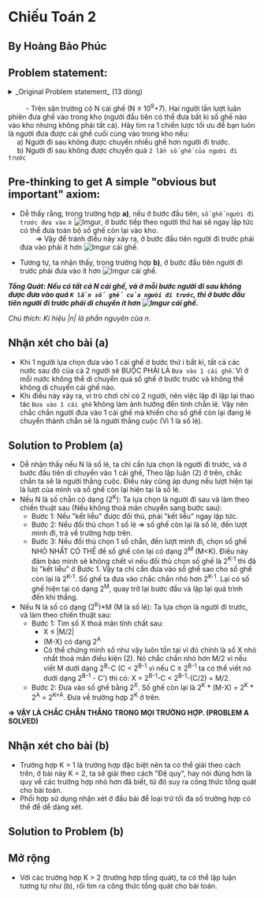 # Chiếu Toán 2

## By Hoàng Bảo Phúc

## Problem statement:
<details>
  <summary>_Original Problem statement_ (13 dòng)</summary>
  &emsp;Lo sợ trước các kỳ thi Con Bò, Con Heo, Minh Mê Mệt mất ngủ triền miên nên đến trễ trong buổi chào cờ đầu tuần.  
  &emsp;Dĩ nhiên cậu chàng bị đội Cờ Đen bắt sống và trói vào cột cờ ngay tại sân trường.  
  &emsp;Trong sân trường là hàng hà sa số (10<sup>9</sup>+7) chiếc ghế xanh bị vứt bỏ lại sau buổi lễ chào cờ.  
  &emsp;Bỗng cô Tú hiện ra và nói với Minh:  
  >&emsp;&emsp;“Này bé, ta và cháu chơi trò này. Người đầu tiên trong hai chúng ta sẽ chuyển một số ghế (không phải tất cả) vào kho ở góc đằng kia, sau đó người kia sẽ chuyển thêm một số ghế vào kho. Ta và cháu sẽ thay phiên nhau chuyển ghế. Quy tắc duy nhất là người đi sau không được chuyển nhiều ghế hơn người đi trước. Người thắng là người chuyển chiếc ghế cuối cùng vào kho. Nếu cháu thắng, ta sẽ xin thầy Lương thầy Lợi cho cháu miễn thi Con Bò, Con Heo. Nếu cháu thua, cháu sẽ phải về nhà bán dầu ăn Neptune. Cháu hay cô sẽ đi trước nào?”  
  
  &emsp;Có vẻ đây là một lần đánh cược quá hời với Minh Mê Mệt. Liệu cậu chàng có thể có một chiến lược tối ưu để được miễn thi cho dù ban đầu có bao nhiêu ghế ở sân trường đi chăng nữa ?  
  &emsp;Vụ đánh cược này quá dễ? Giờ cô Tú thay đổi quy luật: Mỗi lần chuyển, số ghế người sau chuyển không vượt quá hai lần số ghế người trước chuyển.
  <pre>
  </pre>
</details>

&emsp; &emsp; - Trên sân trường có N cái ghế (N &le; 10<sup>9</sup>+7). Hai người lần lượt luân phiên đưa ghế vào trong kho (người đầu tiên có thể đưa bất kì số ghế nào vào kho nhưng không phải tất cả). Hãy tìm ra 1 chiến lược tối ưu để bạn luôn là người đưa được cái ghế cuối cùng vào trong kho nếu:  
&emsp; a) Người đi sau không được chuyển nhiều ghế hơn người đi trước.  
&emsp; b) Người đi sau không được chuyển quá ```2 lần số ghế của người đi trước```  

## Pre-thinking to get A simple "obvious but important" axiom:
* Dễ thấy rằng, trong trường hợp **a)**, nếu ở bước đầu tiên, ```số ghế người đi trước đưa vào``` &ge; ![Imgur](http://i.imgur.com/zjg5xgv.gif), ở bước tiếp theo người thứ hai sẽ ngay lập tức có thể đưa toàn bộ số ghế còn lại vào kho.  
&emsp;&emsp; => Vậy để tránh điều này xảy ra, ở bước đầu tiên người đi trước phải đưa vào phải ít hơn ![Imgur](http://i.imgur.com/zjg5xgv.gif) cái ghế.

* Tương tự, ta nhận thấy, trong trường hợp **b)**, ở bước đầu tiên người đi trước phải đưa vào ít hơn ![Imgur](http://i.imgur.com/6TRYwaO.gif) cái ghế.

**_Tổng Quát: Nếu có tất cả N cái ghế, và ở mỗi bước người đi sau không được đưa vào quá ```K lần số ghế của người đi trước```, thì ở bước đầu tiên người đi trước phải di chuyển ít hơn ![Imgur](http://i.imgur.com/RekT1nu.gif) cái ghế._**

_Chú thích: Kí hiệu |n| là phần nguyên của n._

## Nhận xét cho bài (a)
* Khi 1 người lựa chọn đưa vào 1 cái ghế ở bước thứ i bất kì, tất cả các nước sau đó của cả 2 người sẽ BUỘC PHẢI LÀ ```Đưa vào 1 cái ghế```. Vì ở mỗi nước không thể di chuyển quá số ghế ở bước trước và không thể không di chuyển cái ghế nào.
* Khi điều này xảy ra, vì trò chơi chỉ có 2 người, nên việc lặp đi lặp lại thao tác ```Đưa vào 1 cái ghế``` không làm ảnh hưởng đến tính chẵn lẻ. Vậy nên chắc chắn người đưa vào 1 cái ghế mà khiến cho số ghế còn lại đang lẻ chuyển thành chẵn sẽ là người thắng cuộc (Vì 1 là số lẻ).

## Solution to Problem (a)
* Dễ nhận thấy nếu N là số lẻ, ta chỉ cần lựa chọn là người đi trước, và ở bước đầu tiên di chuyển vào 1 cái ghế, Theo lập luận (2) ở trên, chắc chắn ta sẽ là người thắng cuộc. Điều này cũng áp dụng nếu lượt hiện tại là lượt của mình và số ghế còn lại hiện tại là số lẻ.
* Nếu N là số chẵn có dạng (2<sup>K</sup>): Ta lựa chọn là người đi sau và làm theo chiến thuật sau (Nếu không thoả mãn chuyển sang bước sau):
  * Bước 1: Nếu "kết liễu" được đối thủ, phải "kết liễu" ngay lập tức.
  * Bước 2: Nếu đối thủ chọn 1 số lẻ => số ghế còn lại là số lẻ, đến lượt mình đi, trả về trường hợp trên.
  * Bước 3: Nếu đối thủ chọn 1 số chẵn, đến lượt mình đi, chọn số ghế NHỎ NHẤT CÓ THỂ để số ghế còn lại có dạng 2<sup>M</sup> (M&lt;K). Điều này đảm bảo mình sẽ không chết vì nếu đối thủ chọn số ghế là 2<sup>K-1</sup> thì đã bị "kết liễu" ở Bước 1. Vậy ta chỉ cần đưa vào số ghế sao cho số ghế còn lại là 2<sup>K-1</sup>. Số ghế ta đưa vào chắc chắn nhỏ hơn 2<sup>K-1</sup>. Lại có số ghế hiện tại có dạng 2<sup>M</sup>, quay trở lại bước đầu và lặp lại quá trình đến khi thắng.
* Nếu N là số có dạng (2<sup>K</sup>)*M (M là số lẻ): Ta lựa chọn là người đi trước, và làm theo chiến thuật sau:
  * Bước 1: Tìm số X thoả mãn tính chất sau:
    * X &le; |M/2|
    * (M-X) có dạng 2<sup>A</sup>
    * Có thể chứng minh số như vậy luôn tồn tại vì đó chính là số X nhỏ nhất thoả mãn điều kiện (2). Nó chắc chắn nhỏ hơn M/2 vì nếu viết M dưới dạng 2<sup>B</sup>-C (C < 2<sup>B-1</sup> vì nếu C &ge; 2<sup>B-1</sup> ta có thể viết nó dưới dạng 2<sup>B-1</sup> - C') thì có: X = 2<sup>B-1</sup>-C < 2<sup>B-1</sup>-(C/2) = M/2.
  * Bước 2: Đưa vào số ghế bằng 2<sup>X</sup>. Số ghế còn lại là 2<sup>K</sup> * (M-X) = 2<sup>K</sup> * 2<sup>A</sup> = 2<sup>K+A</sup>. Đưa về trường hợp 2<sup>K</sup> ở trên.

**=> VẬY LÀ CHẮC CHẮN THẮNG TRONG MỌI TRƯỜNG HỢP. (PROBLEM A SOLVED)**

## Nhận xét cho bài (b)
* Trường hợp K = 1 là trường hợp đặc biệt nên ta có thể giải theo cách trên, ở bài này K = 2, ta sẽ giải theo cách "Đệ quy", hay nói đúng hơn là quy về các trường hợp nhỏ hơn đã biết, từ đó suy ra công thức tổng quát cho bài toán.
* Phối hợp sử dụng nhận xét ở đầu bài để loại trừ tối đa số trường hợp có thể để dễ dàng xét.

## Solution to Problem (b)

## Mở rộng
* Với các trường hợp K > 2 (trường hợp tổng quát), ta có thể lập luận tương tự như (b), rồi tìm ra công thức tổng quát cho bài toán.
